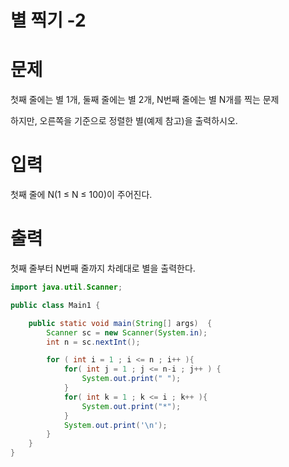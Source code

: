 # 별 찍기 -2

# 문제
첫째 줄에는 별 1개, 둘째 줄에는 별 2개, N번째 줄에는 별 N개를 찍는 문제

하지만, 오른쪽을 기준으로 정렬한 별(예제 참고)을 출력하시오.

# 입력
첫째 줄에 N(1 ≤ N ≤ 100)이 주어진다.

# 출력
첫째 줄부터 N번째 줄까지 차례대로 별을 출력한다.



```java
import java.util.Scanner;

public class Main1 {

    public static void main(String[] args)  {
        Scanner sc = new Scanner(System.in);
        int n = sc.nextInt();

        for ( int i = 1 ; i <= n ; i++ ){
            for( int j = 1 ; j <= n-i ; j++ ) {
                System.out.print(" ");
            }
            for( int k = 1 ; k <= i ; k++ ){
                System.out.print("*");
            }
            System.out.print('\n');
        }
    }
}
```